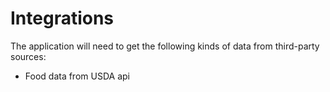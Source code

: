 # Integrations

The application will need to get the following kinds of data from third-party sources:

- Food data from USDA api
